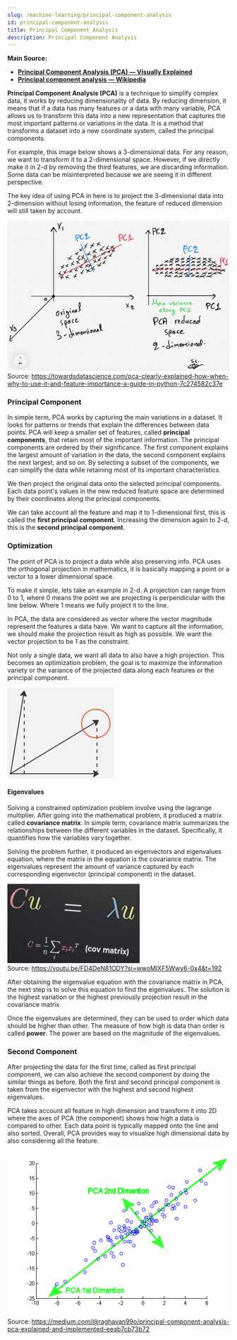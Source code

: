 ```yaml
---
slug: /machine-learning/principal-component-analysis
id: principal-component-analysis
title: Principal Component Analysis
description: Principal Component Analysis
---
```


**Main Source:**

- **[Principal Component Analysis (PCA) — Visually Explained](https://youtu.be/FD4DeN81ODY?si=3nPG5l8ELjKh1ek5)**
- **[Principal component analysis — Wikipedia](https://en.wikipedia.org/wiki/Principal_component_analysis)**

**Principal Component Analysis (PCA)** is a technique to simplify complex data, it works by reducing dimensionality of data. By reducing dimension, it means that if a data has many features or a data with many variable, PCA allows us to transform this data into a new representation that captures the most important patterns or variations in the data. It is a method that transforms a dataset into a new coordinate system, called the principal components.

For example, this image below shows a 3-dimensional data. For any reason, we want to transform it to a 2-dimensional space. However, if we directly make it in 2-d by removing the third features, we are discarding information. Some data can be misinterpreted because we are seeing it in different perspective.

The key idea of using PCA in here is to project the 3-dimensional data into 2-dimension without losing information, the feature of reduced dimension will still taken by account.

![3-d data reduced to 2-d](./pca-example.png)  
Source: https://towardsdatascience.com/pca-clearly-explained-how-when-why-to-use-it-and-feature-importance-a-guide-in-python-7c274582c37e

### Principal Component

In simple term, PCA works by capturing the main variations in a dataset. It looks for patterns or trends that explain the differences between data points. PCA will keep a smaller set of features, called **principal components**, that retain most of the important information. The principal components are ordered by their significance. The first component explains the largest amount of variation in the data, the second component explains the next largest, and so on. By selecting a subset of the components, we can simplify the data while retaining most of its important characteristics.

We then project the original data onto the selected principal components. Each data point's values in the new reduced feature space are determined by their coordinates along the principal components.

We can take account all the feature and map it to 1-dimensional first, this is called the **first principal component**. Increasing the dimension again to 2-d, this is the **second principal component**.

### Optimization

The point of PCA is to project a data while also preserving info. PCA uses the orthogonal projection in mathematics, it is basically mapping a point or a vector to a lower dimensional space.

To make it simple, lets take an example in 2-d. A projection can range from 0 to 1, where 0 means the point we are projecting is perpendicular with the line below. Where 1 means we fully project it to the line.

In PCA, the data are considered as vector where the vector magnitude represent the features a data have. We want to capture all the information, we should make the projection result as high as possible. We want the vector projection to be 1 as the constraint.

Not only a single data, we want all data to also have a high projection. This becomes an optimization problem, the goal is to maximize the information variety or the variance of the projected data along each features or the principal component.

![Projection](./projection.png)

#### Eigenvalues

Solving a constrained optimization problem involve using the lagrange multiplier. After going into the mathematical problem, it produced a matrix called **covariance matrix**. In simple term, covariance matrix summarizes the relationships between the different variables in the dataset. Specifically, it quantifies how the variables vary together.

Solving the problem further, it produced an eigenvectors and eigenvalues equation, where the matrix in the equation is the covariance matrix. The eigenvalues represent the amount of variance captured by each corresponding eigenvector (principal component) in the dataset.

![Eigenvector equation](./eigenvector.png)  
Source: https://youtu.be/FD4DeN81ODY?si=wwoMIXF5Wwy6-0x4&t=192

After obtaining the eigenvalue equation with the covariance matrix in PCA, the next step is to solve this equation to find the eigenvalues. The solution is the highest variation or the highest previously projection result in the covariance matrix.

Once the eigenvalues are determined, they can be used to order which data should be higher than other. The measure of how high is data than order is called **power**. The power are based on the magnitude of the eigenvalues.

### Second Component

After projecting the data for the first time, called as first principal component, we can also achieve the second component by doing the similar things as before. Both the first and second principal component is taken from the eigenvector with the highest and second highest eigenvalues.

PCA takes account all feature in high dimension and transform it into 2D where the axes of PCA (the component) shows how high a data is compared to other. Each data point is typically mapped onto the line and also sorted. Overall, PCA provides way to visualize high dimensional data by also considering all the feature.

![First and second component of PCA](./first-second-component.gif)  
Source: https://medium.com/@raghavan99o/principal-component-analysis-pca-explained-and-implemented-eeab7cb73b72
